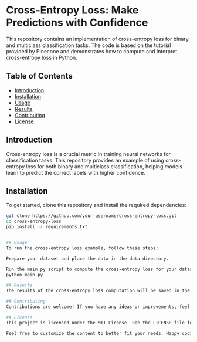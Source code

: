 # Cross-Entropy Loss: Make Predictions with Confidence

This repository contains an implementation of cross-entropy loss for binary and multiclass classification tasks. The code is based on the tutorial provided by Pinecone and demonstrates how to compute and interpret cross-entropy loss in Python.

## Table of Contents
- [Introduction](#introduction)
- [Installation](#installation)
- [Usage](#usage)
- [Results](#results)
- [Contributing](#contributing)
- [License](#license)

## Introduction
Cross-entropy loss is a crucial metric in training neural networks for classification tasks. This repository provides an example of using cross-entropy loss for both binary and multiclass classification, helping models learn to predict the correct labels with higher confidence.

## Installation
To get started, clone this repository and install the required dependencies:
```bash
git clone https://github.com/your-username/cross-entropy-loss.git
cd cross-entropy-loss
pip install -r requirements.txt


## Usage
To run the cross-entropy loss example, follow these steps:

Prepare your dataset and place the data in the data directory.

Run the main.py script to compute the cross-entropy loss for your dataset:
python main.py

## Results
The results of the cross-entropy loss computation will be saved in the results directory. You can visualize the loss values and evaluate the performance of your model.

## Contributing
Contributions are welcome! If you have any ideas or improvements, feel free to open an issue or submit a pull request.

## License
This project is licensed under the MIT License. See the LICENSE file for more details.

Feel free to customize the content to better fit your needs. Happy coding!
